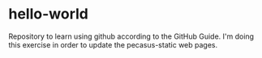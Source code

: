 # hello-world
Repository to learn using github according to the GitHub Guide.
I'm doing this exercise in order to update the pecasus-static web pages.
